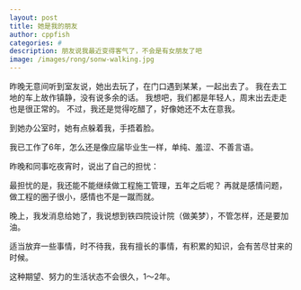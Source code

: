 ```yaml
---
layout: post
title: 她是我的朋友
author: cppfish
categories: #
description: 朋友说我最近变得客气了，不会是有女朋友了吧
image: /images/rong/sonw-walking.jpg
---
```


昨晚无意间听到室友说，她出去玩了，在门口遇到某某，一起出去了。
我在去工地的车上故作镇静，没有说多余的话。
我想吧，我们都是年轻人，周末出去走走也是很正常的。
不过，我还是觉得吃醋了，好像她还不太在意我。

到她办公室时，她有点躲着我，手捂着脸。

我已工作了6年，怎么还是像应届毕业生一样，单纯、羞涩、不善言语。

昨晚和同事吃夜宵时，说出了自己的担忧：

最担忧的是，我还能不能继续做工程施工管理，五年之后呢？
再就是感情问题，做工程的圈子很小，感情也不是一蹴而就。

晚上，我发消息给她了，我说想到铁四院设计院（做美梦），不管怎样，还是要加油。

适当放弃一些事情，时不待我，我有擅长的事情，有积累的知识，会有苦尽甘来的时候。

这种期望、努力的生活状态不会很久，1～2年。





